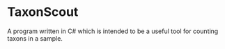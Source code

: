 # TaxonScout
A program written in C# which is intended to be a useful tool for counting taxons in a sample.
